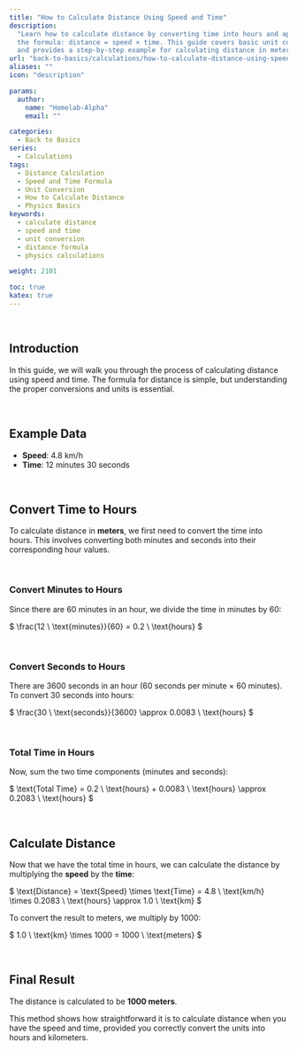 ```yaml
---
title: "How to Calculate Distance Using Speed and Time"
description:
  "Learn how to calculate distance by converting time into hours and applying
  the formula: distance = speed × time. This guide covers basic unit conversions
  and provides a step-by-step example for calculating distance in meters."
url: "back-to-basics/calculations/how-to-calculate-distance-using-speed-and-time"
aliases: ""
icon: "description"

params:
  author:
    name: "Homelab-Alpha"
    email: ""

categories:
  - Back to Basics
series:
  - Calculations
tags:
  - Distance Calculation
  - Speed and Time Formula
  - Unit Conversion
  - How to Calculate Distance
  - Physics Basics
keywords:
  - calculate distance
  - speed and time
  - unit conversion
  - distance formula
  - physics calculations

weight: 2101

toc: true
katex: true
---
```


<br />

## Introduction

In this guide, we will walk you through the process of calculating distance
using speed and time. The formula for distance is simple, but understanding the
proper conversions and units is essential.

<br />

## Example Data

- **Speed**: 4.8 km/h
- **Time**: 12 minutes 30 seconds

<br />

## Convert Time to Hours

To calculate distance in **meters**, we first need to convert the time into
hours. This involves converting both minutes and seconds into their
corresponding hour values.

<br />

### Convert Minutes to Hours

Since there are 60 minutes in an hour, we divide the time in minutes by 60:

$ \frac{12 \ \text{minutes}}{60} = 0.2 \ \text{hours} $

<br />

### Convert Seconds to Hours

There are 3600 seconds in an hour (60 seconds per minute × 60 minutes). To
convert 30 seconds into hours:

$ \frac{30 \ \text{seconds}}{3600} \approx 0.0083 \ \text{hours} $

<br />

### Total Time in Hours

Now, sum the two time components (minutes and seconds):

$
\text{Total Time} = 0.2 \ \text{hours} + 0.0083 \ \text{hours} \approx 0.2083
\ \text{hours}
$

<br />

## Calculate Distance

Now that we have the total time in hours, we can calculate the distance by
multiplying the **speed** by the **time**:

$
\text{Distance} = \text{Speed} \times \text{Time} = 4.8 \ \text{km/h} \times
0.2083 \ \text{hours} \approx 1.0 \ \text{km}
$

To convert the result to meters, we multiply by 1000:

$ 1.0 \ \text{km} \times 1000 = 1000 \ \text{meters} $

<br />

## Final Result

The distance is calculated to be **1000 meters**.

This method shows how straightforward it is to calculate distance when you have
the speed and time, provided you correctly convert the units into hours and
kilometers.

